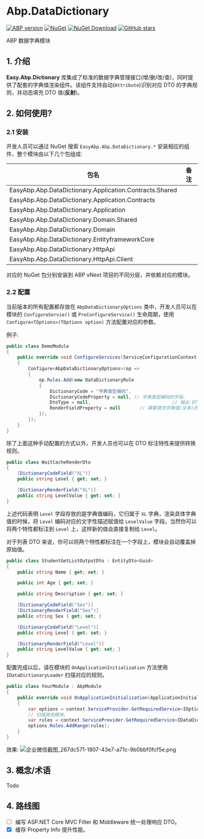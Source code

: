 # Abp.DataDictionary

[![ABP version](https://img.shields.io/badge/dynamic/xml?style=flat-square&color=yellow&label=abp&query=%2F%2FProject%2FPropertyGroup%2FAbpVersion&url=https%3A%2F%2Fraw.githubusercontent.com%2FEasyAbp%2FAbp.DataDictionary%2Fmaster%2FDirectory.Build.props)](https://abp.io)
[![NuGet](https://img.shields.io/nuget/v/EasyAbp.Abp.DataDictionary.Domain.Shared.svg?style=flat-square)](https://www.nuget.org/packages/EasyAbp.Abp.DataDictionary.Domain.Shared)
[![NuGet Download](https://img.shields.io/nuget/dt/EasyAbp.Abp.DataDictionary.Domain.Shared.svg?style=flat-square)](https://www.nuget.org/packages/EasyAbp.Abp.DataDictionary.Domain.Shared)
[![GitHub stars](https://img.shields.io/github/stars/EasyAbp/Abp.DataDictionary?style=social)](https://www.github.com/EasyAbp/Abp.DataDictionary)

ABP 数据字典模块

## 1. 介绍

**Easy.Abp.Dictionary** 库集成了标准的数据字典管理接口(增/删/改/查)，同时提供了配套的字典值渲染组件。该组件支持自动(`Attribute`)识别对应 DTO 的字典规则，并动态填充 DTO 值(**反射**)。

## 2. 如何使用?

### 2.1 安装

开发人员可以通过 NuGet 搜索 `EasyAbp.Abp.DataDictionary.*` 安装相应的组件，整个模块由以下几个包组成:

| 包名                                                    | 备注 |
| ------------------------------------------------------- | ---- |
| EasyAbp.Abp.DataDictionary.Application.Contracts.Shared |      |
| EasyAbp.Abp.DataDictionary.Application.Contracts        |      |
| EasyAbp.Abp.DataDictionary.Application                  |      |
| EasyAbp.Abp.DataDictionary.Domain.Shared                |      |
| EasyAbp.Abp.DataDictionary.Domain                       |      |
| EasyAbp.Abp.DataDictionary.EntityframeworkCore          |      |
| EasyAbp.Abp.DataDictionary.HttpApi                      |      |
| EasyAbp.Abp.DataDictionary.HttpApi.Client               |      |

对应的 NuGet 包分别安装到 ABP vNext 项目的不同分层，并依赖对应的模块。

### 2.2 配置

当前版本的所有配置都存放在 `AbpDataDictionaryOptions` 类中，开发人员可以在模块的 `ConfigureServie()` 或 `PreConfigureService()` 生命周期，使用 `Configure<TOptions>(TOptions option)` 方法配置对应的参数。

例子:

```csharp
public class DemoModule
{
    public override void ConfigureServices(ServiceConfigurationContext context)
    {
        Configure<AbpDataDictionaryOptions>(op =>
        {
            op.Rules.Add(new DataDictionaryRule
            {
                DictionaryCode = "字典类型编码",
                DictionaryCodeProperty = null, // 字典类型编码的字段。
                DtoType = null, 							 // 输出 DTO 的类型。
                RenderFieldProperty = null 		 // 需要填充字典值(文本)的字段。
            });
        });
    }
}
```

除了上面这种手动配置的方式以外，开发人员也可以在 DTO 标注特性来提供转换规则。

```csharp
public class WaitCacheRenderDto
{
    [DictionaryCodeField("XL")]
    public string Level { get; set; }

    [DictionaryRenderField("XL")]
    public string LevelValue { get; set; }
}
```

上述代码表明 `Level` 字段存放的是字典值编码，它归属于 `XL` 字典，渲染具体字典值的时候，将 `Level` 编码对应的文字性描述赋值给 `LevelValue` 字段。当然你可以将两个特性都标注到 `Level` 上，这样新的值会直接复制给 `Level`。

对于列表 DTO 来说，你可以将两个特性都标注在一个字段上，模块会自动覆盖掉原始值。

```csharp
public class StudentGetListOutputDto : EntityDto<Guid>
{
    public string Name { get; set; }

    public int Age { get; set; }

    public string Description { get; set; }

    [DictionaryCodeField("Sex")]
    [DictionaryRenderField("Sex")]
    public string Sex { get; set; }

    [DictionaryCodeField("Level")]
    public string Level { get; set; }

    [DictionaryRenderField("Level")]
    public string LevelValue { get; set; }
}
```

配置完成以后，请在模块的 `OnApplicationInitialization` 方法使用 `IDataDictionaryLoader` 扫描对应的规则。

```csharp
public class YourModule : AbpModule
{
    public override void OnApplicationInitialization(ApplicationInitializationContext context)
    {
        var options = context.ServiceProvider.GetRequiredService<IOptions<AbpDataDictionaryOptions>>().Value;
        // 扫描其他模块。
        var rules = context.ServiceProvider.GetRequiredService<IDataDictionaryLoader>().ScanRules(typeof(YourOtherModule).Assembly);
        options.Rules.AddRange(rules);
    }
}
```

效果:
![企业微信截图_267dc571-1807-43e7-a71c-9b0bbf0fcf5e.png](https://i.loli.net/2021/01/15/CPhi6dQ9R4IOLk1.png)


## 3. 概念/术语

Todo

## 4. 路线图

- [ ] 编写 ASP.NET Core MVC Filter 和 Middleware 统一处理响应 DTO。
- [x] 缓存 Property Info 提升性能。
